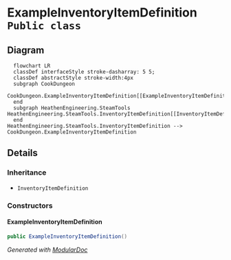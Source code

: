 # ExampleInventoryItemDefinition `Public class`

## Diagram
```mermaid
  flowchart LR
  classDef interfaceStyle stroke-dasharray: 5 5;
  classDef abstractStyle stroke-width:4px
  subgraph CookDungeon
  CookDungeon.ExampleInventoryItemDefinition[[ExampleInventoryItemDefinition]]
  end
  subgraph HeathenEngineering.SteamTools
HeathenEngineering.SteamTools.InventoryItemDefinition[[InventoryItemDefinition]]
  end
HeathenEngineering.SteamTools.InventoryItemDefinition --> CookDungeon.ExampleInventoryItemDefinition
```

## Details
### Inheritance
 - `InventoryItemDefinition`

### Constructors
#### ExampleInventoryItemDefinition
```csharp
public ExampleInventoryItemDefinition()
```

*Generated with* [*ModularDoc*](https://github.com/hailstorm75/ModularDoc)
